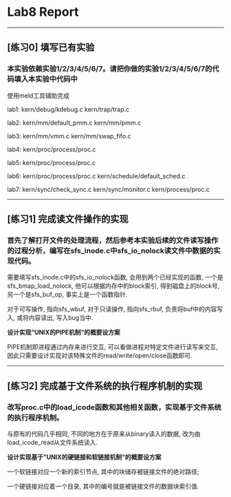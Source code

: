 # Lab8 Report
---

## [练习0] 填写已有实验
### 本实验依赖实验1/2/3/4/5/6/7。请把你做的实验1/2/3/4/5/6/7的代码填入本实验中代码中
  
使用meld工具辅助完成

lab1: kern/debug/kdebug.c kern/trap/trap.c

lab2: kern/mm/default_pmm.c kern/mm/pmm.c   

lab3: kern/mm/vmm.c kern/mm/swap_fifo.c

lab4: kern/proc/process/proc.c

lab5: kern/proc/process/proc.c

lab6: kern/proc/process/proc.c kern/schedule/default_sched.c

lab7: kern/sync/check_sync.c kern/sync/monitor.c kern/process/proc.c

-----

## [练习1] 完成读文件操作的实现
### 首先了解打开文件的处理流程，然后参考本实验后续的文件读写操作的过程分析，编写在sfs_inode.c中sfs_io_nolock读文件中数据的实现代码。

需要填写sfs_inode.c中的sfs_io_nolock函数, 会用到两个已经实现的函数, 一个是sfs_bmap_load_nolock, 他可以根据内存中的block索引, 得到磁盘上的block号, 另一个是sfs_buf_op, 事实上是一个函数指针.

对于可写操作, 指向sfs_wbuf, 对于只读操作, 指向sfs_rbuf, 负责将buf中的内容写入, 或将内容读出, 写入bug当中.

**设计实现”UNIX的PIPE机制“的概要设方案**

PIPE机制即进程通过内存来进行交互, 可以看做进程对特定文件进行读写来交互, 因此只需要设计实现对该特殊文件的read/write/open/close函数即可.

-----

## [练习2] 完成基于文件系统的执行程序机制的实现
### 改写proc.c中的load_icode函数和其他相关函数，实现基于文件系统的执行程序机制。

与原有的代码几乎相同, 不同的地方在于原来从binary读入的数据, 改为由load_icode_read从文件系统读入.

**设计实现基于”UNIX的硬链接和软链接机制“的概要设方案**

一个软链接对应一个新的索引节点, 其中的块储存被链接文件的绝对路径;

一个硬链接对应着一个目录, 其中的编号就是被链接文件的数据块索引值.
